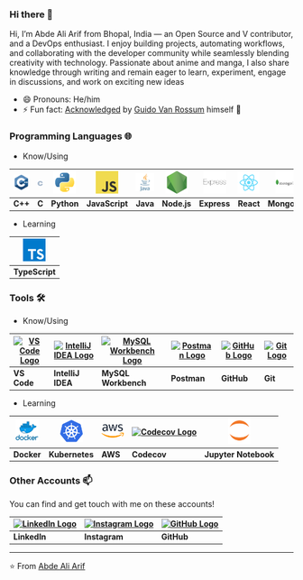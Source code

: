 ### Hi there 👋

Hi, I’m Abde Ali Arif from Bhopal, India — an Open Source and V contributor, and a DevOps enthusiast. I enjoy building projects, automating workflows, and collaborating with the developer community while seamlessly blending creativity with technology. Passionate about anime and manga, I also share knowledge through writing and remain eager to learn, experiment, engage in discussions, and work on exciting new ideas


- 😄 Pronouns: He/him
- ⚡ Fun fact: [Acknowledged](https://raw.githubusercontent.com/Delta456/Delta456/master/img/solomon.png) by [Guido Van Rossum](https://github.com/gvanrossum) himself 🤯

### Programming Languages 🌐

- Know/Using

| [<img src="https://raw.githubusercontent.com/github/explore/80688e429a7d4ef2fca1e82350fe8e3517d3494d/topics/cpp/cpp.png" alt="C++ Logo" width="40">](https://isocpp.org) | [<img src="https://raw.githubusercontent.com/github/explore/80688e429a7d4ef2fca1e82350fe8e3517d3494d/topics/c/c.png" alt="C Logo" width="40">](http://www.open-std.org/jtc1/sc22/wg14/) | [<img src="https://raw.githubusercontent.com/github/explore/80688e429a7d4ef2fca1e82350fe8e3517d3494d/topics/python/python.png" alt="Python Logo" width="40">](https://www.python.org/) | [<img src="https://raw.githubusercontent.com/github/explore/80688e429a7d4ef2fca1e82350fe8e3517d3494d/topics/javascript/javascript.png" alt="JavaScript Logo" width="40">](https://developer.mozilla.org/en-US/docs/Web/JavaScript) | [<img src="https://raw.githubusercontent.com/github/explore/80688e429a7d4ef2fca1e82350fe8e3517d3494d/topics/java/java.png" alt="Java Logo" width="40">](https://www.java.com/) | [<img src="https://raw.githubusercontent.com/github/explore/80688e429a7d4ef2fca1e82350fe8e3517d3494d/topics/nodejs/nodejs.png" alt="Node.js Logo" width="40">](https://nodejs.org/) | [<img src="https://raw.githubusercontent.com/github/explore/80688e429a7d4ef2fca1e82350fe8e3517d3494d/topics/express/express.png" alt="Express Logo" width="40">](https://expressjs.com/) | [<img src="https://raw.githubusercontent.com/github/explore/80688e429a7d4ef2fca1e82350fe8e3517d3494d/topics/react/react.png" alt="React Logo" width="40">](https://reactjs.org/) | [<img src="https://raw.githubusercontent.com/github/explore/80688e429a7d4ef2fca1e82350fe8e3517d3494d/topics/mongodb/mongodb.png" alt="MongoDB Logo" width="40">](https://www.mongodb.com/) |
|---|---|---|---|---|---|---|---|---|
| **C++** | **C** | **Python** | **JavaScript** | **Java** | **Node.js** | **Express** | **React** | **MongoDB** |


- Learning

| [<img src="https://raw.githubusercontent.com/github/explore/80688e429a7d4ef2fca1e82350fe8e3517d3494d/topics/typescript/typescript.png" alt="TypeScript Logo" width="40">](https://www.typescriptlang.org/) |
|---|
| **TypeScript** |


### Tools 🛠️

- Know/Using

| [<img src="https://raw.githubusercontent.com/Delta456/Delta456/master/img/vscode.png" alt="VS Code Logo" width="40">](https://code.visualstudio.com/) | [<img src="https://resources.jetbrains.com/storage/products/intellij-idea/img/meta/intellij-idea_logo_300x300.png" alt="IntelliJ IDEA Logo" width="40">](https://www.jetbrains.com/idea/) | [<img src="https://www.vhv.rs/dpng/d/543-5438423_mysql-logo-hd-png-download.png" alt="MySQL Workbench Logo" width="40">](https://www.mysql.com/products/workbench/) | [<img src="https://www.vectorlogo.zone/logos/getpostman/getpostman-icon.svg" alt="Postman Logo" width="40">](https://www.postman.com/) | [<img src="https://github.githubassets.com/images/modules/logos_page/GitHub-Mark.png" alt="GitHub Logo" width="40">](https://github.com/) | [<img src="https://raw.githubusercontent.com/Delta456/Delta456/master/img/git.png" alt="Git Logo" width="40">](https://git-scm.com/) |
|---|---|---|---|---|---|
| **VS Code** | **IntelliJ IDEA** | **MySQL Workbench** | **Postman** | **GitHub** | **Git** |


- Learning

| [<img src="https://raw.githubusercontent.com/github/explore/80688e429a7d4ef2fca1e82350fe8e3517d3494d/topics/docker/docker.png" alt="Docker Logo" width="40">](https://www.docker.com/) | [<img src="https://raw.githubusercontent.com/github/explore/80688e429a7d4ef2fca1e82350fe8e3517d3494d/topics/kubernetes/kubernetes.png" alt="Kubernetes Logo" width="40">](https://kubernetes.io/) | [<img src="https://raw.githubusercontent.com/Delta456/Delta456/master/img/aws.png" alt="AWS Logo" width="40">](https://aws.amazon.com/) | [<img src="https://raw.githubusercontent.com/Delta456/Delta456/master/img/codecov.png" alt="Codecov Logo" width="40">](https://codecov.io/) | [<img src="https://raw.githubusercontent.com/Delta456/Delta456/master/img/jupyter_notebook.png" alt="Jupyter Notebook Logo" width="40">](https://jupyter.org/) |
|---|---|---|---|---|
| **Docker** | **Kubernetes** | **AWS** | **Codecov** | **Jupyter Notebook** |


### Other Accounts 📫

You can find and get touch with me on these accounts!

| [<img src="https://cdn-icons-png.flaticon.com/512/174/174857.png" alt="LinkedIn Logo" width="34">](https://www.linkedin.com/in/abde-ali-arif-a2205a317/) | [<img src="https://cdn-icons-png.flaticon.com/512/2111/2111463.png" alt="Instagram Logo" width="28">](https://www.instagram.com/abde_ali_arif/) | [<img src="https://github.githubassets.com/images/modules/logos_page/GitHub-Mark.png" alt="GitHub Logo" width="34">](https://github.com/Abde-Ali-Arif) |
|---|---|---|
| **LinkedIn** | **Instagram** | **GitHub** |


---
⭐️ From [Abde Ali Arif](https://github.com/Abde-Ali-Arif)

